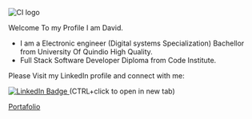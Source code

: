 ![CI logo](https://codeinstitute.s3.amazonaws.com/fullstack/ci_logo_small.png)

Welcome To my Profile I am David.  

- I am a Electronic engineer (Digital systems Specialization) Bachellor from University Of Quindio High Quality.
- Full Stack Software Developer Diploma from Code Institute.  

Please Visit my LinkedIn profile and connect with me:  

<a href="(https://www.linkedin.com/in/david-hern%C3%A1ndez-b3764b171/)">
    <img src="(https://img.shields.io/badge/-LinkedIn-blue)" alt="LinkedIn Badge"/>
  </a>  
  (CTRL+click to open in new tab)<br>  



[Portafolio](https://jdhernandezs1.github.io/Portafolio)

